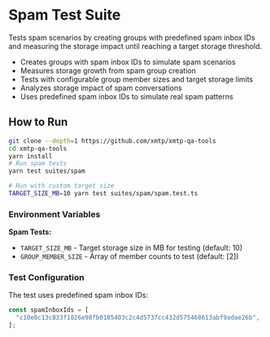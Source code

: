 # Spam Test Suite

Tests spam scenarios by creating groups with predefined spam inbox IDs and measuring the storage impact until reaching a target storage threshold.

- Creates groups with spam inbox IDs to simulate spam scenarios
- Measures storage growth from spam group creation
- Tests with configurable group member sizes and target storage limits
- Analyzes storage impact of spam conversations
- Uses predefined spam inbox IDs to simulate real spam patterns

## How to Run

```bash
git clone --depth=1 https://github.com/xmtp/xmtp-qa-tools
cd xmtp-qa-tools
yarn install
# Run spam tests
yarn test suites/spam

# Run with custom target size
TARGET_SIZE_MB=10 yarn test suites/spam/spam.test.ts
```

### Environment Variables

**Spam Tests:**

- `TARGET_SIZE_MB` - Target storage size in MB for testing (default: 10)
- `GROUP_MEMBER_SIZE` - Array of member counts to test (default: [2])

### Test Configuration

The test uses predefined spam inbox IDs:

```typescript
const spamInboxIds = [
  "c10e8c13c833f1826e98fb0185403c2c4d5737cc432d575468613abf9adae26b",
];
```
